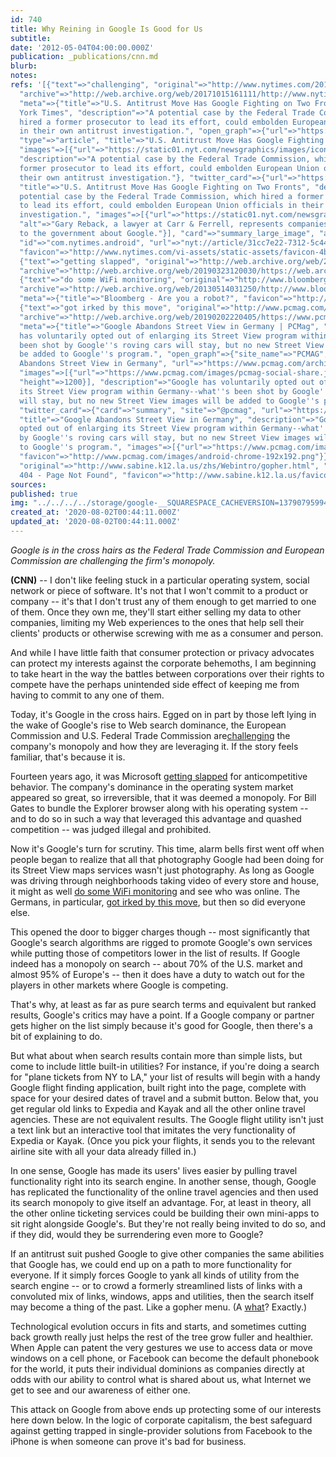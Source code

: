 ```yaml
---
id: 740
title: Why Reining in Google Is Good for Us
subtitle: 
date: '2012-05-04T04:00:00.000Z'
publication: _publications/cnn.md
blurb: 
notes: 
refs: '[{"text"=>"challenging", "original"=>"http://www.nytimes.com/2012/04/28/technology/us-move-has-google-fighting-on-2-fronts.html",
  "archive"=>"http://web.archive.org/web/20171015161111/http://www.nytimes.com:80/2012/04/28/technology/us-move-has-google-fighting-on-2-fronts.html",
  "meta"=>{"title"=>"U.S. Antitrust Move Has Google Fighting on Two Fronts - The New
  York Times", "description"=>"A potential case by the Federal Trade Commission, which
  hired a former prosecutor to lead its effort, could embolden European Union officials
  in their own antitrust investigation.", "open_graph"=>{"url"=>"https://www.nytimes.com/2012/04/28/technology/us-move-has-google-fighting-on-2-fronts.html",
  "type"=>"article", "title"=>"U.S. Antitrust Move Has Google Fighting on Two Fronts",
  "images"=>[{"url"=>"https://static01.nyt.com/newsgraphics/images/icons/defaultPromoCrop.png"}],
  "description"=>"A potential case by the Federal Trade Commission, which hired a
  former prosecutor to lead its effort, could embolden European Union officials in
  their own antitrust investigation."}, "twitter_card"=>{"url"=>"https://www.nytimes.com/2012/04/28/technology/us-move-has-google-fighting-on-2-fronts.html",
  "title"=>"U.S. Antitrust Move Has Google Fighting on Two Fronts", "description"=>"A
  potential case by the Federal Trade Commission, which hired a former prosecutor
  to lead its effort, could embolden European Union officials in their own antitrust
  investigation.", "images"=>[{"url"=>"https://static01.nyt.com/newsgraphics/images/icons/defaultCrop.png",
  "alt"=>"Gary Reback, a lawyer at Carr & Ferrell, represents companies who have complained
  to the government about Google."}], "card"=>"summary_large_image", "apps"=>{"googleplay"=>{"name"=>"NYTimes",
  "id"=>"com.nytimes.android", "url"=>"nyt://article/31cc7e22-7312-5c44-86ef-16ee06176f17"}}},
  "favicon"=>"http://www.nytimes.com/vi-assets/static-assets/favicon-4bf96cb6a1093748bf5b3c429accb9b4.ico"}},
  {"text"=>"getting slapped", "original"=>"http://web.archive.org/web/20060413082435/http://www.cnn.com/2004/BUSINESS/03/24/microsoft.eu/",
  "archive"=>"http://web.archive.org/web/20190323120030/https://web.archive.org/web/20060413082435/http://www.cnn.com/2004/BUSINESS/03/24/microsoft.eu/"},
  {"text"=>"do some WiFi monitoring", "original"=>"http://www.bloomberg.com/news/2012-04-29/google-staff-said-they-were-unaware-of-data-gathering-fcc-says.html",
  "archive"=>"http://web.archive.org/web/20130514031250/http://www.bloomberg.com/news/2012-04-29/google-staff-said-they-were-unaware-of-data-gathering-fcc-says.html",
  "meta"=>{"title"=>"Bloomberg - Are you a robot?", "favicon"=>"http://www.bloomberg.com/favicon.ico"}},
  {"text"=>"got irked by this move", "original"=>"http://www.pcmag.com/article2/0,2817,2383363,00.asp",
  "archive"=>"http://web.archive.org/web/20190202220405/https://www.pcmag.com/article2/0,2817,2383363,00.asp",
  "meta"=>{"title"=>"Google Abandons Street View in Germany | PCMag", "description"=>"Google
  has voluntarily opted out of enlarging its Street View program within Germany--what''s
  been shot by Google''s roving cars will stay, but no new Street View images will
  be added to Google''s program.", "open_graph"=>{"site_name"=>"PCMAG", "title"=>"Google
  Abandons Street View in Germany", "url"=>"https://www.pcmag.com/archive/google-abandons-street-view-in-germany-262946",
  "images"=>[{"url"=>"https://www.pcmag.com/images/pcmag-social-share.jpg", "width"=>1200,
  "height"=>1200}], "description"=>"Google has voluntarily opted out of enlarging
  its Street View program within Germany--what''s been shot by Google''s roving cars
  will stay, but no new Street View images will be added to Google''s program."},
  "twitter_card"=>{"card"=>"summary", "site"=>"@pcmag", "url"=>"https://www.pcmag.com/archive/google-abandons-street-view-in-germany-262946",
  "title"=>"Google Abandons Street View in Germany", "description"=>"Google has voluntarily
  opted out of enlarging its Street View program within Germany--what''s been shot
  by Google''s roving cars will stay, but no new Street View images will be added
  to Google''s program.", "images"=>[{"url"=>"https://www.pcmag.com/images/pcmag-social-share.jpg"}]},
  "favicon"=>"http://www.pcmag.com/images/android-chrome-192x192.png"}}, {"text"=>"what",
  "original"=>"http://www.sabine.k12.la.us/zhs/Webintro/gopher.html", "meta"=>{"title"=>"Error
  404 - Page Not Found", "favicon"=>"http://www.sabine.k12.la.us/favicon.ico"}}]'
sources: 
published: true
img: "../../../../storage/google-__SQUARESPACE_CACHEVERSION=1379079599480.jpg"
created_at: '2020-08-02T00:44:11.000Z'
updated_at: '2020-08-02T00:44:11.000Z'
---
```

*Google is in the cross hairs as the Federal Trade Commission and European Commission are challenging the firm's monopoly.*

**(CNN)** -- I don't like feeling stuck in a particular operating system, social network or piece of software. It's not that I won't commit to a product or company -- it's that I don't trust any of them enough to get married to one of them. Once they own me, they'll start either selling my data to other companies, limiting my Web experiences to the ones that help sell their clients' products or otherwise screwing with me as a consumer and person.

And while I have little faith that consumer protection or privacy advocates can protect my interests against the corporate behemoths, I am beginning to take heart in the way the battles between corporations over their rights to compete have the perhaps unintended side effect of keeping me from having to commit to any one of them.

Today, it's Google in the cross hairs. Egged on in part by those left lying in the wake of Google's rise to Web search dominance, the European Commission and U.S. Federal Trade Commission are[challenging](http://www.nytimes.com/2012/04/28/technology/us-move-has-google-fighting-on-2-fronts.html) the company's monopoly and how they are leveraging it. If the story feels familiar, that's because it is.

Fourteen years ago, it was Microsoft [getting slapped](http://web.archive.org/web/20060413082435/http://www.cnn.com/2004/BUSINESS/03/24/microsoft.eu/) for anticompetitive behavior. The company's dominance in the operating system market appeared so great, so irreversible, that it was deemed a monopoly. For Bill Gates to bundle the Explorer browser along with his operating system -- and to do so in such a way that leveraged this advantage and quashed competition -- was judged illegal and prohibited.

Now it's Google's turn for scrutiny. This time, alarm bells first went off when people began to realize that all that photography Google had been doing for its Street View maps services wasn't just photography. As long as Google was driving through neighborhoods taking video of every store and house, it might as well [do some WiFi monitoring](http://www.bloomberg.com/news/2012-04-29/google-staff-said-they-were-unaware-of-data-gathering-fcc-says.html) and see who was online. The Germans, in particular, [got irked by this move](http://www.pcmag.com/article2/0,2817,2383363,00.asp), but then so did everyone else.

This opened the door to bigger charges though -- most significantly that Google's search algorithms are rigged to promote Google's own services while putting those of competitors lower in the list of results. If Google indeed has a monopoly on search -- about 70% of the U.S. market and almost 95% of Europe's -- then it does have a duty to watch out for the players in other markets where Google is competing.

That's why, at least as far as pure search terms and equivalent but ranked results, Google's critics may have a point. If a Google company or partner gets higher on the list simply because it's good for Google, then there's a bit of explaining to do.

But what about when search results contain more than simple lists, but come to include little built-in utilities? For instance, if you're doing a search for "plane tickets from NY to LA," your list of results will begin with a handy Google flight finding application, built right into the page, complete with space for your desired dates of travel and a submit button. Below that, you get regular old links to Expedia and Kayak and all the other online travel agencies. These are not equivalent results. The Google flight utility isn't just a text link but an interactive tool that imitates the very functionality of Expedia or Kayak. (Once you pick your flights, it sends you to the relevant airline site with all your data already filled in.)

In one sense, Google has made its users' lives easier by pulling travel functionality right into its search engine. In another sense, though, Google has replicated the functionality of the online travel agencies and then used its search monopoly to give itself an advantage. For, at least in theory, all the other online ticketing services could be building their own mini-apps to sit right alongside Google's. But they're not really being invited to do so, and if they did, would they be surrendering even more to Google?

If an antitrust suit pushed Google to give other companies the same abilities that Google has, we could end up on a path to more functionality for everyone. If it simply forces Google to yank all kinds of utility from the search engine -- or to crowd a formerly streamlined lists of links with a convoluted mix of links, windows, apps and utilities, then the search itself may become a thing of the past. Like a gopher menu. (A [what](http://www.sabine.k12.la.us/zhs/Webintro/gopher.html)? Exactly.)

Technological evolution occurs in fits and starts, and sometimes cutting back growth really just helps the rest of the tree grow fuller and healthier. When Apple can patent the very gestures we use to access data or move windows on a cell phone, or Facebook can become the default phonebook for the world, it puts their individual dominions as companies directly at odds with our ability to control what is shared about us, what Internet we get to see and our awareness of either one.

This attack on Google from above ends up protecting some of our interests here down below. In the logic of corporate capitalism, the best safeguard against getting trapped in single-provider solutions from Facebook to the iPhone is when someone can prove it's bad for business.
